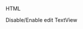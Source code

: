 
HTML
<snippet id='textview-html'/>

Disable/Enable edit TextView
<snippet id='textview-edit-disable-code'/>
